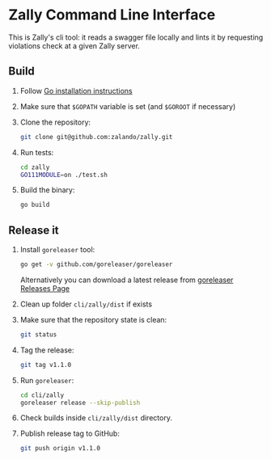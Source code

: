 # Zally Command Line Interface

This is Zally's cli tool: it reads a swagger file locally and lints it by
requesting violations check at a given Zally server.

## Build

1. Follow [Go installation instructions](https://golang.org/doc/install)

1. Make sure that `$GOPATH` variable is set (and `$GOROOT` if necessary)

1. Clone the repository:

    ```bash
    git clone git@github.com:zalando/zally.git
    ```

1. Run tests:

    ```bash
    cd zally
    GO111MODULE=on ./test.sh
    ```

1. Build the binary:

    ```bash
    go build
    ```

## Release it

1. Install `goreleaser` tool:

    ```bash
    go get -v github.com/goreleaser/goreleaser
    ```

    Alternatively you can download a latest release from [goreleaser Releases Page](https://github.com/goreleaser/goreleaser/releases)

1. Clean up folder `cli/zally/dist` if exists

1. Make sure that the repository state is clean:

    ```bash
    git status
    ```

1. Tag the release:

    ```bash
    git tag v1.1.0
    ```

1. Run `goreleaser`:

    ```bash
    cd cli/zally
    goreleaser release --skip-publish
    ```

1. Check builds inside `cli/zally/dist` directory.

1. Publish release tag to GitHub:

    ```bash
    git push origin v1.1.0
    ```
